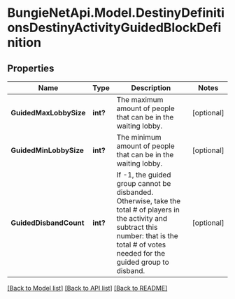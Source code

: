# BungieNetApi.Model.DestinyDefinitionsDestinyActivityGuidedBlockDefinition
## Properties

Name | Type | Description | Notes
------------ | ------------- | ------------- | -------------
**GuidedMaxLobbySize** | **int?** | The maximum amount of people that can be in the waiting lobby. | [optional] 
**GuidedMinLobbySize** | **int?** | The minimum amount of people that can be in the waiting lobby. | [optional] 
**GuidedDisbandCount** | **int?** | If -1, the guided group cannot be disbanded. Otherwise, take the total # of players in the activity and subtract this number: that is the total # of votes needed for the guided group to disband. | [optional] 

[[Back to Model list]](../README.md#documentation-for-models) [[Back to API list]](../README.md#documentation-for-api-endpoints) [[Back to README]](../README.md)


